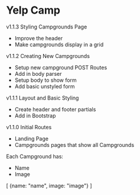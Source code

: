 # Yelp Camp

v1.1.3 Styling Campgrounds Page
* Improve the header
* Make campgrounds display in a grid

v1.1.2 Creating New Campgrounds

* Setup new campground POST Routes
* Add in body parser
* Setup body to show form
* Add basic unstyled form

v1.1.1 Layout and Basic Styling

* Create header and footer partials
* Add in Bootstrap

v1.1.0 Initial Routes

* Landing Page
* Campgrounds pages that show all Campgrounds

Each Campground has:

  *   Name
  *   Image

[
  {name: "name", image: "image"}
]
